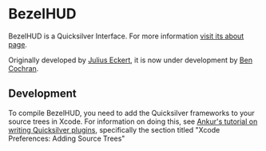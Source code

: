 BezelHUD
========

BezelHUD is a Quicksilver Interface. For more information [visit its about
page][bh-site].

Originally developed by [Julius Eckert][julius], it is now under development by
[Ben Cochran][ben].

Development
-----------

To compile BezelHUD, you need to add the Quicksilver frameworks to your source
trees in Xcode. For information on doing this, see [Ankur's tutorial on writing
Quicksilver plugins][plugintut], specifically the section titled "Xcode
Preferences: Adding Source Trees"


[bh-site]:http://code.bencochran.com/bezelhud
[julius]:http://julius-eckert.com/
[ben]:http://bencochran.com/
[plugintut]:http://lipidity.com/apple/quicksilver-plugins-in-objective-c/